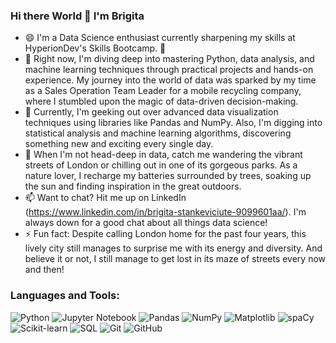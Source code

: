 ### Hi there World 👋 I'm Brigita

- 😄 I'm a Data Science enthusiast currently sharpening my skills at HyperionDev's Skills Bootcamp. 🌟
- 🔭 Right now, I'm diving deep into mastering Python, data analysis, and machine learning techniques through practical projects and hands-on experience. My journey into the world of data was sparked by my time as a Sales Operation Team Leader for a mobile recycling company, where I stumbled upon the magic of data-driven decision-making.
- 🌱 Currently, I'm geeking out over advanced data visualization techniques using libraries like Pandas and NumPy. Also, I'm digging into statistical analysis and machine learning algorithms, discovering something new and exciting every single day.
- 🌳 When I'm not head-deep in data, catch me wandering the vibrant streets of London or chilling out in one of its gorgeous parks. As a nature lover, I recharge my batteries surrounded by trees, soaking up the sun and finding inspiration in the great outdoors.
- 📫 Want to chat? Hit me up on LinkedIn (https://www.linkedin.com/in/brigita-stankeviciute-9099601aa/). I'm always down for a good chat about all things data science!
- ⚡ Fun fact: Despite calling London home for the past four years, this lively city still manages to surprise me with its energy and diversity. And believe it or not, I still manage to get lost in its maze of streets every now and then!

### Languages and Tools:

![Python](https://img.icons8.com/color/48/000000/python.png) ![Jupyter Notebook](https://upload.wikimedia.org/wikipedia/commons/3/38/Jupyter_logo.svg) ![Pandas](https://img.icons8.com/color/48/000000/pandas.png) ![NumPy](https://img.icons8.com/color/48/000000/numpy.png) ![Matplotlib](https://img.icons8.com/color/48/000000/matplotlib.png) ![spaCy](https://img.icons8.com/color/48/000000/spacy.png) ![Scikit-learn](https://img.icons8.com/color/48/000000/scikit-learn.png) ![SQL](https://img.icons8.com/color/48/000000/sql.png) ![Git](https://img.icons8.com/color/48/000000/git.png) ![GitHub](https://img.icons8.com/color/48/000000/github.png)
